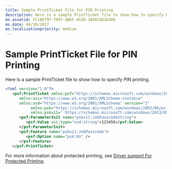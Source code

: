 ```yaml
---
title: Sample PrintTicket File for PIN Printing
description: Here is a sample PrintTicket file to show how to specify PIN printing.
ms.assetid: FC1BE797-7097-4BEF-A530-3846CED3E400
ms.date: 04/20/2017
ms.localizationpriority: medium
---
```


# Sample PrintTicket File for PIN Printing


Here is a sample PrintTicket file to show how to specify PIN printing.

```xml
<?xml version="1.0"?>
   <psf:PrintTicket xmlns:psf="https://schemas.microsoft.com/windows/2003/08/printing/printschemaframework" 
      xmlns:xsi="https://www.w3.org/2001/XMLSchema-instance" 
      xmlns:xsd="https://www.w3.org/2001/XMLSchema" version="1" 
           xmlns:psk="https://schemas.microsoft.com/windows/2003/08/printing/printschemakeywords"
           xmlns:pskv11=" https://schemas.microsoft.com/windows/2013/05/printing/printschemakeywordsv11">
      <psf:ParameterInit name="pskv11:JobPasscodeString">
         <psf:Value xsi:type="xsd:string">123456</psf:Value>
      </psf:ParameterInit>
      <psf:Feature name="pskv11:JobPasscode">
         <psf:Option name="psk:On" />
      </psf:Feature>
   </psf:PrintTicket>
```

For more information about protected printing, see [Driver support For Protected Printing](driver-support-for-protected-printing.md).

 

 





